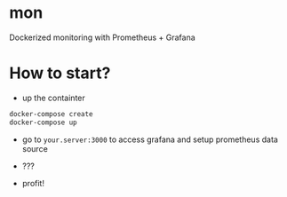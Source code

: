 # mon
Dockerized monitoring with Prometheus + Grafana

# How to start?

- up the containter

```bash
docker-compose create
docker-compose up
```

- go to `your.server:3000` to access grafana and setup prometheus data source

- ???

- profit!
